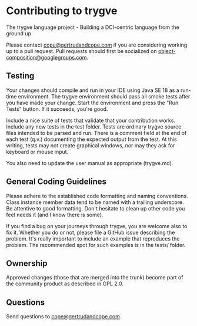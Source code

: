 # Contributing to trygve

The trygve language project - Building a DCI-centric language from the ground up

Please contact cope@gertrudandcope.com if you are considering working up to a pull request. Pull requests should first be socialized on object-composition@googlegroups.com.

## Testing

Your changes should compile and run in your IDE using Java SE 18 as a run-time environment. The trygve environment should pass all smoke tests after you have made your change. Start the environment and press the "Run Tests" button. If it succeeds, you're good.

Include a nice suite of tests that validate that your contribution works. Include any new tests in the test folder. Tests are ordinary trygve source files intended to be parsed and run. There is a comment field at the end of each test (q.v.) documenting the expected output from the test. At this writing, tests may not create graphical windows, nor may they ask for keyboard or mouse input.

You also need to update the user manual as appropriate (trygve.md).

## General Coding Guidelines

Please adhere to the established code formatting and naming conventions. Class instance member data tend to be named with a trailing underscore. Be attentive to good formatting. Don't hesitate to clean up other code you feel needs it (and I know there is some).

If you find a bug on your journeys through trygve, you are welcome also to fix it. Whether you do or not, please file a GitHub issue describing the problem. It's really important to include an example that reproduces the problem. The recommended spot for such examples is in the tests/ folder.

## Ownership

Approved changes (those that are merged into the trunk) become part of the community product as described in GPL 2.0.

## Questions

Send questions to cope@gertrudandcope.com.
